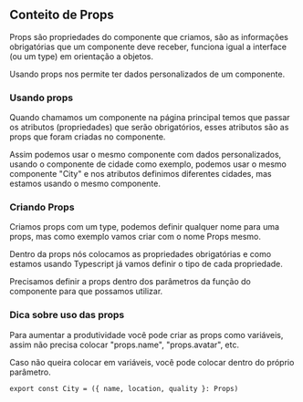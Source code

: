 ## Conteito de Props

Props são propriedades do componente que criamos, são as informações obrigatórias que um componente deve receber, funciona igual a interface (ou um type) em orientação a objetos.

Usando props nos permite ter dados personalizados de um componente.

### Usando props

Quando chamamos um componente na página principal temos que passar os atributos (propriedades) que serão obrigatórios, esses atributos são as props que foram criadas no componente.

Assim podemos usar o mesmo componente com dados personalizados, usando o componente de cidade como exemplo, podemos usar o mesmo componente "City" e nos atributos definimos diferentes cidades, mas estamos usando o mesmo componente.

### Criando Props

Criamos props com um type, podemos definir qualquer nome para uma props, mas como exemplo vamos criar com o nome Props mesmo.

Dentro da props nós colocamos as propriedades obrigatórias e como estamos usando Typescript já vamos definir o tipo de cada propriedade.

Precisamos definir a props dentro dos parâmetros da função do componente para que possamos utilizar.

### Dica sobre uso das props

Para aumentar a produtividade você pode criar as props como variáveis, assim não precisa colocar "props.name", "props.avatar", etc.

Caso não queira colocar em variáveis, você pode colocar dentro do próprio parâmetro.

```
export const City = ({ name, location, quality }: Props)
```